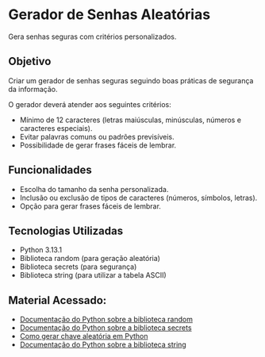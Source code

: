 # Gerador de Senhas Aleatórias
Gera senhas seguras com critérios personalizados.

## Objetivo  
Criar um gerador de senhas seguras seguindo boas práticas de segurança da informação.  

O gerador deverá atender aos seguintes critérios:  
- Mínimo de 12 caracteres (letras maiúsculas, minúsculas, números e caracteres especiais).  
- Evitar palavras comuns ou padrões previsíveis.  
- Possibilidade de gerar frases fáceis de lembrar.  

## Funcionalidades
- Escolha do tamanho da senha personalizada.  
- Inclusão ou exclusão de tipos de caracteres (números, símbolos, letras).  
- Opção para gerar frases fáceis de lembrar.  

## Tecnologias Utilizadas  
- Python 3.13.1  
- Biblioteca random (para geração aleatória)  
- Biblioteca secrets (para segurança)
- Biblioteca string (para utilizar a tabela ASCII)

## Material Acessado:

- [Documentação do Python sobre a biblioteca random](https://docs.python.org/pt-br/3.13/library/random.html#)
- [Documentação do Python sobre a biblioteca secrets](https://docs.python.org/pt-br/3.13/library/secrets.html#module-secrets)
- [Como gerar chave aleatória em Python](https://pt.stackoverflow.com/questions/541504/como-gerar-chave-aleat%C3%B3ria-em-python)
- [Documentação do Python sobre a biblioteca string](https://docs.python.org/pt-br/3.13/library/string.html)
